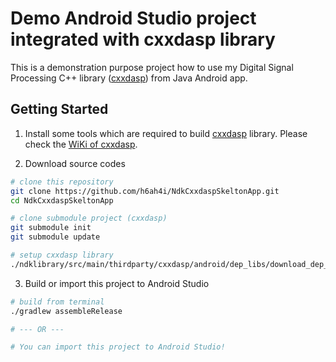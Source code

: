 Demo Android Studio project integrated with cxxdasp library
===

This is a demonstration purpose project how to use my Digital Signal Processing C++ library ([cxxdasp](https://github.com/h6ah4i/cxxdasp)) from Java Android app.

## Getting Started

1. Install some tools which are required to build [cxxdasp](https://github.com/h6ah4i/cxxdasp) library.
Please check the [WiKi of cxxdasp](https://github.com/h6ah4i/cxxdasp/wiki/getting_started#required-softwares-1).

2. Download source codes

  ```bash
  # clone this repository
  git clone https://github.com/h6ah4i/NdkCxxdaspSkeltonApp.git
  cd NdkCxxdaspSkeltonApp

  # clone submodule project (cxxdasp)
  git submodule init
  git submodule update

  # setup cxxdasp library
  ./ndklibrary/src/main/thirdparty/cxxdasp/android/dep_libs/download_dep_libs.sh
  ```

3. Build or import this project to Android Studio

  ```bash
  # build from terminal
  ./gradlew assembleRelease

  # --- OR ---

  # You can import this project to Android Studio!
  ```
